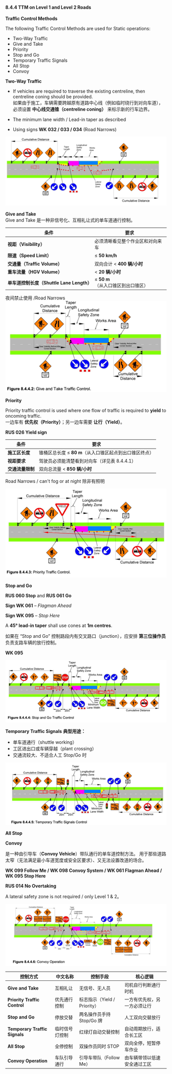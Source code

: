 #### 8.4.4 TTM on Level 1 and Level 2 Roads
**Traffic Control Methods**  

The following Traffic Control Methods are used for Static operations:  

- Two-Way Traffic  
- Give and Take  
- Priority  
- Stop and Go  
- Temporary Traffic Signals  
- All Stop  
- Convoy



**Two-Way Traffic**  

- If vehicles are required to traverse the existing centreline, then centreline coning should be provided.  
  如果由于施工，车辆需要跨越原有道路中心线（例如临时绕行到对向车道），必须设置 **中心线交通锥（centreline coning）** 来标示新的行车边界。  

- The minimum lane width / Lead-in taper as described  

- Using signs **WK 032 / 033 / 034** (Road Narrows)


![ Two-Way Traffic Type A works](https://github.com/nanacode4/TTM/blob/main/Chapter8/Two-Way%20Traffic%20Type%20A%20works.png)

**Give and Take**    
Give and Take 是一种非信号化、互相礼让式的单车道通行控制。  

| 条件                               | 要求                      | 
| -------------------------------- | ----------------------- | 
| **视距（Visibility）**               | 必须清晰看见整个作业区和对向来车        | 
| **限速（Speed Limit）**              | ≤ **50 km/h**           | 
| **交通量（Traffic Volume）**          | 双向合计 < **400 辆/小时**     | 
| **重车流量（HGV Volume）**             | < **20 辆/小时**           | 
| **单车道控制长度（Shuttle Lane Length）** | ≤ **50 m** （从入口锥区到出口锥区） | 

夜间禁止使用  /Road Narrows   
![ GiveandTake](https://github.com/nanacode4/TTM/blob/AutoCAD/Chapter8/Give%20and%20Take.png)

**Priority**  

Priority traffic control is used where one flow of traffic is required to **yield** to oncoming traffic.  
一边车有 **优先权（Priority）**；另一边车需要 **让行（Yield）**。  

**RUS 026 Yield sign**  

| 条件 | 要求 |
|------|------|
| **施工区长度** | 锥桶区总长度 ≤ **80 m**（从入口锥区起点到出口锥区终点） |
| **视距要求** | 驾驶员必须能清楚看到对向车（详见表 8.4.4.1） |
| **交通流量限制** | 双向总流量 < **850 辆/小时** |

Road Narrows / can't fog or at night 除非有照明

![ Priority](https://github.com/nanacode4/TTM/blob/main/Chapter8/Priority.png)

**Stop and Go**

**RUS 060 Stop** and **RUS 061 Go**  

**Sign WK 061** – *Flagman Ahead*  

**Sign WK 095** – *Stop Here*  

A **45° lead-in taper** shall use cones at **1m centres**.  

如果在 “Stop and Go” 控制路段内有交叉路口（junction），应安排 **第三位操作员** 负责支路车辆的放行控制。  

**WK 095**

![Stop and Go](https://github.com/nanacode4/TTM/blob/main/Chapter8/Stop%20and%20Go.png)

**Temporary Traffic Signals**
**典型用途：**

- 单车道通行（shuttle working）  
- 工区进出口或车辆穿越（plant crossing）  
- 交通流较大、不适合人工 Stop/Go 时  


![Temporary Traffic Signals](https://github.com/nanacode4/TTM/blob/main/Chapter8/Temporary%20Traffic%20Signals%20Control.png)


**All Stop**

**Convoy**


是一种由引导车（**Convoy Vehicle**）带队通行的单车道控制方法。  用于那些道路太窄（无法满足最小车道宽度或安全区要求）、又无法设置改道的场合。  

**WK 099 Follow Me / WK 098 Convoy System / WK 061 Flagman Ahead / WK 095 Stop Here**  

**RUS 014 No Overtaking**  

A lateral safety zone is not required / only Level 1 & 2。


![Convoy](https://github.com/nanacode4/TTM/blob/main/Chapter8/Convoy%20Operation.png)


 | 控制方式                          | 中文名称    | 控制手段                   | 核心逻辑           |
 | ----------------------------- | ------- | ---------------------- | -------------- |
 | **Give and Take**             | 互相礼让    | 无信号、无人员                | 司机自行判断通行时机     |
| **Priority Traffic Control**  | 优先通行控制  | 标志指示（Yield / Priority） | 一方有优先权，另一方必须让行 |
 | **Stop and Go**               | 停放交替    | 两名操作员手持 Stop/Go 牌      | 人工双向交替放行       |
 | **Temporary Traffic Signals** | 临时信号灯控制 | 红绿灯自动交替控制              | 自动周期放行，适合长工区   |
 | **All Stop**                  | 全停控制    | 双操作员同时 STOP            | 双向全停，短暂停车作业    |
 | **Convoy Operation**          | 车队引导通行  | 引导车带队（Follow Me）       | 由车辆带领以低速安全通过工区 |




